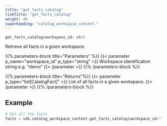 ```yaml
---
title: "get_facts_catalog"
linkTitle: "get_facts_catalog"
weight: 40
superheading: "catalog_workspace_content."
---
```


<!-- TODO -->

``get_facts_catalog(workspace_id: str)``

Retrieve all facts in a given workspace.

{{% parameters-block  title="Parameters" %}}
{{< parameter p_name="workspace_id" p_type="string" >}}
Workspace identification string e.g. "demo"
{{< /parameter >}}
{{% /parameters-block %}}

{{% parameters-block title="Returns"%}}
{{< parameter p_type="list[CatalogFact]" >}}
List of all facts in a given workspace.
{{< /parameter >}}
{{% /parameters-block %}}

## Example

```Python
# Get all the facts
facts = sdk.catalog_workspace_content.get_facts_catalog(workspace_id="123")
```
